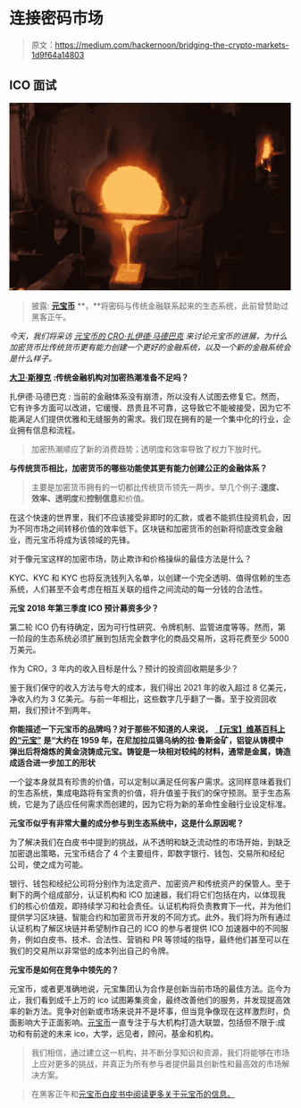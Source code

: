 # 连接密码市场

> 原文：<https://medium.com/hackernoon/bridging-the-crypto-markets-1d9f64a14803>

## ICO 面试

![](img/a456ab5ccf2324c3599c8a33c29b1abc.png)

> 披露: [**元宝币**](https://goo.gl/Wjupvq) **，**将密码与传统金融联系起来的生态系统，此前曾赞助过黑客正午。

*今天，我们将采访* [*元宝币的 CRO·扎伊德·马德巴克*](https://www.linkedin.com/in/zeidmadbak/) *来讨论元宝币的进展，为什么加密货币比传统货币更有能力创建一个更好的金融系统，以及一个新的金融系统会是什么样子。*

[**大卫·斯穆克**](https://medium.com/u/7f91547ce9c9?source=post_page-----1d9f64a14803--------------------------------) **:传统金融机构对加密热潮准备不足吗？**

扎伊德·马德巴克 *:* 当前的金融体系没有崩溃，所以没有人试图去修复它。然而，它有许多方面可以改进，它缓慢、昂贵且不可靠，这导致它不能被接受，因为它不能满足人们提供优雅和无缝服务的需求。我们现在拥有的是一个集中化的行业，企业拥有信息和流程。

> 加密热潮顺应了新的消费趋势；透明度和效率导致了权力下放时代。

**与传统货币相比，加密货币的哪些功能使其更有能力创建公正的金融体系？**

> 主要是加密货币拥有的一切都比传统货币领先一两步。举几个例子:**速度、效率、透明度**和**控制信息**和价值。

在这个快速的世界里，我们不应该接受非即时的汇款，或者不能抓住投资机会，因为不同市场之间转移价值的效率低下。区块链和加密货币的创新将彻底改变金融业，而元宝币将成为该领域的先锋。

对于像元宝这样的加密市场，防止欺诈和价格操纵的最佳方法是什么？

KYC、KYC 和 KYC 也将反洗钱列入名单，以创建一个完全透明、值得信赖的生态系统，人们甚至不会考虑在相互关联的组件之间流动的每一分钱的合法性。

**元宝 2018 年第三季度 ICO 预计募资多少？**

第二轮 ICO 仍有待确定，因为可行性研究、令牌机制、监管进度等等。然而，第一阶段的生态系统必须扩展到包括完全数字化的商品交易所，这将花费至少 5000 万美元。

作为 CRO，3 年内的收入目标是什么？预计的投资回收期是多少？

鉴于我们保守的收入方法与夸大的成本，我们得出 2021 年的收入超过 8 亿美元，净收入约为 3 亿美元。与前一年相比，这些数字几乎翻了一番。至于投资回收期，我们预计不到两年。

**你能描述一下元宝币的品牌吗？对于那些不知道的人来说，** [**【元宝】维基百科上的“元宝”**](https://en.wikipedia.org/wiki/Ingot) **是“大约在 1959 年，在尼加拉瓜锡乌纳的拉·鲁斯金矿，铝锭从铸模中弹出后将熔炼的黄金浇铸成元宝。铸锭是一块相对较纯的材料，通常是金属，铸造成适合进一步加工的形状**

一个[锭](https://goo.gl/Wjupvq)本身就具有珍贵的价值，可以定制以满足任何客户需求。这同样意味着我们的生态系统，集成电路将有宝贵的价值，将升值鉴于我们的保守预测。至于生态系统，它是为了适应任何需求而创建的，因为它将为新的革命性金融行业设定标准。

**元宝币似乎有非常大量的成分参与到生态系统中，这是什么原因呢？**

为了解决我们在白皮书中提到的挑战，从不透明和缺乏流动性的市场开始，到缺乏加密退出策略，元宝币结合了 4 个主要组件，即数字银行、钱包、交易所和经纪公司，使之成为可能。

银行、钱包和经纪公司将分别作为法定资产、加密资产和传统资产的保管人。至于剩下的两个组成部分，认证机构和 ICO 加速器，我们将它们包括在内，以体现我们的核心价值观，即持续学习和社会责任。认证机构将负责教育下一代，并为他们提供学习区块链、智能合约和加密货币开发的不同方式。此外，我们将为所有通过认证机构了解区块链并希望制作自己的 ICO 的参与者提供 ICO 加速器中的不同服务，例如白皮书、技术、合法性、营销和 PR 等领域的指导，最终他们甚至可以在我们的交易所以非常低的成本列出自己的令牌。

**元宝币是如何在竞争中领先的？**

元宝币，或者更准确地说，元宝集团认为合作是创新当前市场的最佳方法。迄今为止，我们看到成千上万的 ico 试图筹集资金，最终改善他们的服务，并发现提高效率的新方法。竞争对创新或市场来说并不是坏事，但当竞争像现在这样激烈时，负面影响大于正面影响。[元宝币](https://goo.gl/Wjupvq)一直专注于与大机构打造大联盟，包括但不限于:成功和有前途的未来 ico，大学，远见者，顾问，基金和机构。

> 我们相信，通过建立这一机构，并不断分享知识和资源，我们将能够在市场上应对更多的挑战，并真正为所有参与者提供最具创新性和最高效的市场解决方案。

> 在黑客正午和[元宝币白皮书中阅读更多关于](https://www.ingotcoin.io/documents/en/white-paper.pdf)[元宝币的信息。](https://hackernoon.com/ingot-coin/home)